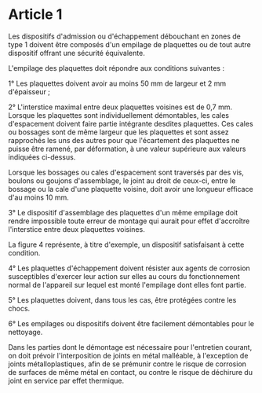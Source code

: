 # Article 1

Les dispositifs d'admission ou d'échappement débouchant en zones de type 1 doivent être composés d'un empilage de plaquettes ou de tout autre dispositif offrant une sécurité équivalente.

L'empilage des plaquettes doit répondre aux conditions suivantes :

1° Les plaquettes doivent avoir au moins 50 mm de largeur et 2 mm d'épaisseur ;

2° L'interstice maximal entre deux plaquettes voisines est de 0,7 mm. Lorsque les plaquettes sont individuellement démontables, les cales d'espacement doivent faire partie intégrante desdites plaquettes. Ces cales ou bossages sont de même largeur que les plaquettes et sont assez rapprochés les uns des autres pour que l'écartement des plaquettes ne puisse être ramené, par déformation, à une valeur supérieure aux valeurs indiquées ci-dessus.

Lorsque les bossages ou cales d'espacement sont traversés par des vis, boulons ou goujons d'assemblage, le joint au droit de ceux-ci, entre le bossage ou la cale d'une plaquette voisine, doit avoir une longueur efficace d'au moins 10 mm.

3° Le dispositif d'assemblage des plaquettes d'un même empilage doit rendre impossible toute erreur de montage qui aurait pour effet d'accroître l'interstice entre deux plaquettes voisines.

La figure 4 représente, à titre d'exemple, un dispositif satisfaisant à cette condition.

4° Les plaquettes d'échappement doivent résister aux agents de corrosion susceptibles d'exercer leur action sur elles au cours du fonctionnement normal de l'appareil sur lequel est monté l'empilage dont elles font partie.

5° Les plaquettes doivent, dans tous les cas, être protégées contre les chocs.

6° Les empilages ou dispositifs doivent être facilement démontables pour le nettoyage.

Dans les parties dont le démontage est nécessaire pour l'entretien courant, on doit prévoir l'interposition de joints en métal malléable, à l'exception de joints métalloplastiques, afin de se prémunir contre le risque de corrosion de surfaces de même métal en contact, ou contre le risque de déchirure du joint en service par effet thermique.
